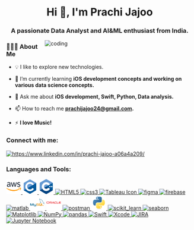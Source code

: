 <h1 align="center">Hi 👋, I'm Prachi Jajoo</h1>
<h3 align="center">A passionate Data Analyst and AI&ML enthusiast from India.</h3>

<img align= "right" alt="coding" width="400" src="https://camo.githubusercontent.com/374987f773148e46b1851b9e3bc4bf71b182562dd002620ef3e4263cb3997130/68747470733a2f2f6d69726f2e6d656469756d2e636f6d2f6d61782f3837352f312a7164415731546a434e353768316c6275757a766368672e676966">

### 👨🏻‍💻 About Me

- 💡 I like to explore new technologies.

- 🌱 I’m currently learning **iOS development concepts and working on various data science concepts.**

- 💬 Ask me about **iOS development, Swift, Python, Data analysis.**

- 📫 How to reach me **prachijajoo24@gmail.com.**

- ⚡ **I love Music!**

<h3 align="left">Connect with me:</h3>
<p align="left">
<a href="https://www.linkedin.com/in/prachi-jajoo-a06a4a209/" target="blank"><img align="center" src="https://raw.githubusercontent.com/rahuldkjain/github-profile-readme-generator/master/src/images/icons/Social/linked-in-alt.svg" alt="https://www.linkedin.com/in/prachi-jajoo-a06a4a209/" height="30" width="40" /></a>
</p>

<h3 align="left">Languages and Tools:</h3>
<p align="left"> <a href="https://aws.amazon.com" target="_blank" rel="noreferrer"> <img src="https://raw.githubusercontent.com/devicons/devicon/master/icons/amazonwebservices/amazonwebservices-original-wordmark.svg" alt="aws" width="40" height="40"/> </a> 
<a href="https://www.cprogramming.com/" target="_blank" rel="noreferrer"> <img src="https://raw.githubusercontent.com/devicons/devicon/master/icons/c/c-original.svg" alt="c" width="40" height="40"/> </a> 
<a href="https://www.w3schools.com/cpp/" target="_blank" rel="noreferrer"> <img src="https://raw.githubusercontent.com/devicons/devicon/master/icons/cplusplus/cplusplus-original.svg" alt="cplusplus" width="40" height="40"/> </a> 
<a href="https://developer.mozilla.org/en-US/docs/Web/HTML" target="_blank" rel="noreferrer"> <img src="https://www.w3.org/html/logo/downloads/HTML5_Logo_512.png" alt="HTML5" width="40" height="40"/> </a>
<a href="https://www.w3schools.com/css/" target="_blank" rel="noreferrer"> <img src="https://cdn-icons-png.flaticon.com/512/5968/5968242.png" alt="css3" width="40" height="40"/> </a> 
<a href="https://www.tableau.com/" target="_blank"> <img src="https://analyticstraininghub.com/wp-content/uploads/2020/10/icon-tableau.png" alt="Tableau Icon" width="40" height="40"> </a> 
<a href="https://www.figma.com/" target="_blank" rel="noreferrer"> <img src="https://www.vectorlogo.zone/logos/figma/figma-icon.svg" alt="figma" width="40" height="40"/> </a> 
<a href="https://firebase.google.com/" target="_blank" rel="noreferrer"> <img src="https://www.vectorlogo.zone/logos/firebase/firebase-icon.svg" alt="firebase" width="40" height="40"/> </a> 
<a href="https://www.mathworks.com/" target="_blank" rel="noreferrer"> <img src="https://upload.wikimedia.org/wikipedia/commons/2/21/Matlab_Logo.png" alt="matlab" width="40" height="40"/> </a> 
<a href="https://www.mysql.com/" target="_blank" rel="noreferrer"> <img src="https://raw.githubusercontent.com/devicons/devicon/master/icons/mysql/mysql-original-wordmark.svg" alt="mysql" width="40" height="40"/> </a> 
<a href="https://www.oracle.com/" target="_blank" rel="noreferrer"> <img src="https://raw.githubusercontent.com/devicons/devicon/master/icons/oracle/oracle-original.svg" alt="oracle" width="40" height="40"/> </a> 
<a href="https://postman.com" target="_blank" rel="noreferrer"> <img src="https://www.vectorlogo.zone/logos/getpostman/getpostman-icon.svg" alt="postman" width="40" height="40"/> </a> 
<a href="https://www.python.org" target="_blank" rel="noreferrer"> <img src="https://raw.githubusercontent.com/devicons/devicon/master/icons/python/python-original.svg" alt="python" width="40" height="40"/> </a>
<a href="https://scikit-learn.org/" target="_blank" rel="noreferrer"> <img src="https://upload.wikimedia.org/wikipedia/commons/0/05/Scikit_learn_logo_small.svg" alt="scikit_learn" width="40" height="40"/> </a> 
<a href="https://seaborn.pydata.org/" target="_blank" rel="noreferrer"> <img src="https://seaborn.pydata.org/_images/logo-mark-lightbg.svg" alt="seaborn" width="40" height="40"/> </a> 
<a href="https://matplotlib.org/" target="_blank" rel="noreferrer"> <img src="https://matplotlib.org/stable/_static/logo2_compressed.svg" alt="Matplotlib" width="40" height="40"/> </a>
<a href="https://numpy.org/" target="_blank" rel="noreferrer"> <img src="https://user-images.githubusercontent.com/67586773/105040771-43887300-5a88-11eb-9f01-bee100b9ef22.png" alt="NumPy" width="40" height="40"/> </a>
<a href="https://pandas.pydata.org/" target="_blank" rel="noreferrer"> <img src="https://seeklogo.com/images/P/pandas-logo-776F6D45BB-seeklogo.com.png" alt="pandas" width="40" height="40"/> </a> 
<a href="https://swift.org/" target="_blank" rel="noreferrer"> <img src="https://encrypted-tbn0.gstatic.com/images?q=tbn:ANd9GcRNoDvQ3pKL6vfvnE4BdXac7EZt4xG01eiOhvCx-9VFHtrxPdynVGb4Q6PLuN2_rhaze4U&usqp=CAU" alt="Swift" width="40" height="40"/> </a>
<a href="https://developer.apple.com/xcode/" target="_blank" rel="noreferrer"> <img src="https://developer.apple.com/assets/elements/icons/xcode-cloud/xcode-cloud-128x128_2x.png" alt="Xcode" width="40" height="40"/> </a>
<a href="https://www.atlassian.com/software/jira" target="_blank" rel="noreferrer"> <img src="https://wac-cdn.atlassian.com/dam/jcr:b544631f-b225-441b-9e05-57b7fd0d495b/Jira%20Software@2x-icon-blue.png" alt="JIRA" width="40" height="40"/> </a>
<a href="https://jupyter.org/" target="_blank" rel="noreferrer"> <img src="https://seeklogo.com/images/J/jupyter-logo-A91705F539-seeklogo.com.png" alt="Jupyter Notebook" width="40" height="40"/> </a>
</p>
